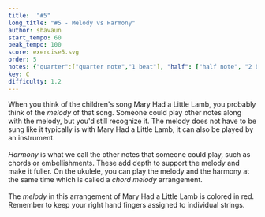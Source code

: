```yaml
---
title:  "#5"
long_title: "#5 - Melody vs Harmony"
author: shavaun
start_tempo: 60
peak_tempo: 100
score: exercise5.svg
order: 5
notes: {"quarter":["quarter note","1 beat"], "half": ["half note", "2 beats"], "whole": ["whole note", "4 beats"]}
key: C
difficulty: 1.2
---
```


When you think of the children's song Mary Had a Little Lamb, you probably think of the *melody* of that song. Someone could play other notes along with the melody, but you'd still recognize it. The melody does not have to be sung like it typically is with Mary Had a Little Lamb, it can also be played by an instrument.<br><br>*Harmony* is what we call the other notes that someone could play, such as chords or embellishments. These add depth to support the melody and make it fuller. On the ukulele, you can play the melody and the harmony at the same time which is called a *chord melody* arrangement.<br><br>The *melody* in this arrangement of Mary Had a Little Lamb is colored in red. Remember to keep your right hand fingers assigned to individual strings.